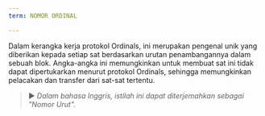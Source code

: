 ```yaml
---
term: NOMOR ORDINAL

---
```

Dalam kerangka kerja protokol Ordinals, ini merupakan pengenal unik yang diberikan kepada setiap sat berdasarkan urutan penambangannya dalam sebuah blok. Angka-angka ini memungkinkan untuk membuat sat ini tidak dapat dipertukarkan menurut protokol Ordinals, sehingga memungkinkan pelacakan dan transfer dari sat-sat tertentu.

> ► *Dalam bahasa Inggris, istilah ini dapat diterjemahkan sebagai "Nomor Urut".*